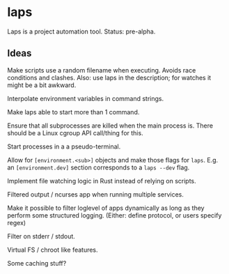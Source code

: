 # laps

Laps is a project automation tool. Status: pre-alpha.

## Ideas

Make scripts use a random filename when executing. Avoids race conditions and
clashes. Also: use laps in the description; for watches it might be a bit
awkward.

Interpolate environment variables in command strings.

Make laps able to start more than 1 command.

Ensure that all subprocesses are killed when the main process is. There should
be a Linux cgroup API call/thing for this.

Start processes in a a pseudo-terminal.

Allow for `[environment.<sub>]` objects and make those flags for `laps`. E.g.
an `[environment.dev]` section corresponds to a `laps --dev` flag.

Implement file watching logic in Rust instead of relying on scripts.

Filtered output / ncurses app when running multiple services.

Make it possible to filter loglevel of apps dynamically as long as they perform
some structured logging. (Either: define protocol, or users specify regex)

Filter on stderr / stdout.

Virtual FS / chroot like features.

Some caching stuff?

